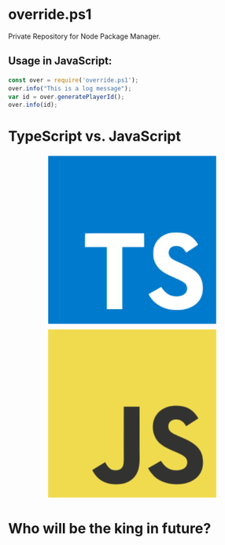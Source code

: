 # override.ps1
Private Repository for Node Package Manager. 

## Usage in JavaScript:
```javascript
const over = require('override.ps1');
over.info("This is a log message");
var id = over.generatePlayerId();
over.info(id);
```

# TypeScript vs. JavaScript
<div align="center">
<a href="https://www.typescriptlang.org/" target="_blank" rel="noreferrer"> <img src="https://raw.githubusercontent.com/devicons/devicon/master/icons/typescript/typescript-original.svg" alt="typescript" width="350" height="350"/> </a> <a href="https://developer.mozilla.org/en-US/docs/Web/JavaScript" target="_blank" rel="noreferrer"> <img src="https://raw.githubusercontent.com/devicons/devicon/master/icons/javascript/javascript-original.svg" alt="javascript" width="350" height="350"/> </a>

</div>

# Who will be the king in future?
